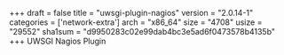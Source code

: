 +++
draft = false
title = "uwsgi-plugin-nagios"
version = "2.0.14-1"
categories = ['network-extra']
arch = "x86_64"
size = "4708"
usize = "29552"
sha1sum = "d9950283c02e99dab4bc3e5ad6f0473578b4135b"
+++
UWSGI Nagios Plugin